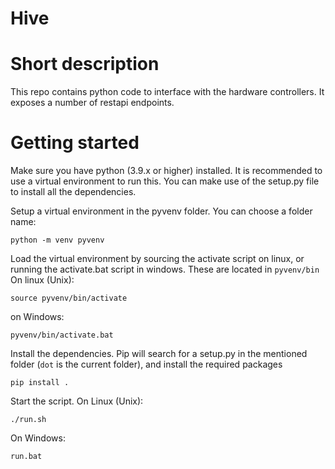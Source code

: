 # Hive

# Short description
This repo contains python code to interface with the hardware controllers. It exposes a number of restapi endpoints.

# Getting started
Make sure you have python (3.9.x or higher) installed. It is recommended to use a virtual environment to run this. You can make use of the setup.py file to install all the dependencies.

Setup a virtual environment in the pyvenv folder. You can choose a folder name:
```
python -m venv pyvenv 
```

Load the virtual environment by sourcing the activate script on linux, or running the activate.bat script in windows. These are located in `pyvenv/bin`
On linux (Unix):
```
source pyvenv/bin/activate
```
on Windows:
```
pyvenv/bin/activate.bat
```

Install the dependencies. Pip will search for a setup.py in the mentioned folder (`dot` is the current folder), and install the required packages
```
pip install .
```

Start the script.
On Linux (Unix):
```
./run.sh
```
On Windows:
```
run.bat
```


